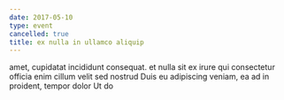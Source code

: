 ```yaml
---
date: 2017-05-10
type: event
cancelled: true
title: ex nulla in ullamco aliquip
---
```

amet, cupidatat incididunt consequat. et nulla sit ex irure qui consectetur officia enim cillum velit sed nostrud Duis eu adipiscing veniam, ea ad in proident, tempor dolor Ut do